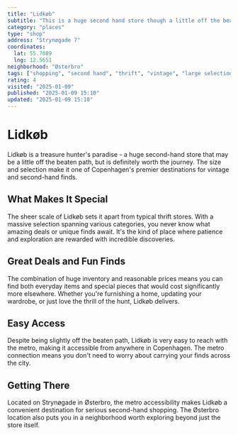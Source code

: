 ```yaml
---
title: "Lidkøb"
subtitle: "This is a huge second hand store though a little off the beaten path. Very easy to reach with the metro."
category: "places"
type: "shop"
address: "Strynøgade 7"
coordinates:
  lat: 55.7089
  lng: 12.5651
neighborhood: "Østerbro"
tags: ["shopping", "second hand", "thrift", "vintage", "large selection", "metro accessible"]
rating: 4
visited: "2025-01-09"
published: "2025-01-09 15:10"
updated: "2025-01-09 15:10"
---
```


# Lidkøb

Lidkøb is a treasure hunter's paradise - a huge second-hand store that may be a little off the beaten path, but is definitely worth the journey. The size and selection make it one of Copenhagen's premier destinations for vintage and second-hand finds.

## What Makes It Special

The sheer scale of Lidkøb sets it apart from typical thrift stores. With a massive selection spanning various categories, you never know what amazing deals or unique finds await. It's the kind of place where patience and exploration are rewarded with incredible discoveries.

## Great Deals and Fun Finds

The combination of huge inventory and reasonable prices means you can find both everyday items and special pieces that would cost significantly more elsewhere. Whether you're furnishing a home, updating your wardrobe, or just love the thrill of the hunt, Lidkøb delivers.

## Easy Access

Despite being slightly off the beaten path, Lidkøb is very easy to reach with the metro, making it accessible from anywhere in Copenhagen. The metro connection means you don't need to worry about carrying your finds across the city.

## Getting There

Located on Strynøgade in Østerbro, the metro accessibility makes Lidkøb a convenient destination for serious second-hand shopping. The Østerbro location also puts you in a neighborhood worth exploring beyond just the store itself.